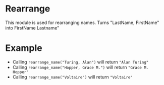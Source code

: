 Rearrange
=========

This module is used for rearranging names.
Turns "LastName, FirstName" into FirstName Lastname"

# Example

* Calling `rearrange_name("Turing, Alan")` will return `"Alan Turing"`
* Calling `rearrange_name("Hopper, Grace M.")` will return `"Grace M. Hopper"`
* Calling `rearrange_name("Voltaire")` will return `"Voltaire"`